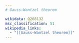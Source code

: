 ```yaml
---
# Gauss–Wantzel theorem

wikidata: Q268132
msc_classification: 51
wikipedia_links:
  - "[[Gauss–Wantzel theorem]]"
---
```

